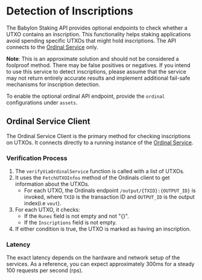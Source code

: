 # Detection of Inscriptions

The Babylon Staking API provides optional endpoints to check whether a UTXO 
contains an inscription. This functionality helps staking applications avoid 
spending specific UTXOs that might hold inscriptions. The API connects to the 
[Ordinal Service](https://github.com/ordinals/ord) only.

**Note**: This is an approximate solution and should not be considered a 
foolproof method. There may be false positives or negatives. If you intend to 
use this service to detect inscriptions, please assume that the service may not 
return entirely accurate results and implement additional fail-safe mechanisms 
for inscription detection.

To enable the optional ordinal API endpoint, provide the `ordinal` configurations
under `assets`.

## Ordinal Service Client

The Ordinal Service Client is the primary method for checking inscriptions on 
UTXOs. It connects directly to a running instance of the [Ordinal Service](https://github.com/ordinals/ord).

### Verification Process

1. The `verifyViaOrdinalService` function is called with a list of UTXOs.
2. It uses the `FetchUTXOInfos` method of the Ordinals client to get 
information about the UTXOs.
   - For each UTXO, the Ordinals endpoint `/output/{TXID}:{OUTPUT_ID}` is invoked, 
   where `TXID` is the transaction ID and `OUTPUT_ID` is the output index(i.e `vout`).
3. For each UTXO, it checks:
   - If the `Runes` field is not empty and not "{}".
   - If the `Inscriptions` field is not empty.
4. If either condition is true, the UTXO is marked as having an inscription.

### Latency

The exact latency depends on the hardware and network setup of the services. 
As a reference, you can expect approximately 300ms for a steady 100 requests per second (rps).